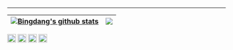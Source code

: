 

<hr>

| <a href="https://cakepanit.com/"><img align="center" src="https://github-readme-stats.vercel.app/api?username=bingdang&show_icons=true&include_all_commits=true&theme=buefy&hide_border=true" alt="Bingdang's github stats" /></a> | <a href="https://cakepanit.com/"><img align="center" src="https://github-readme-stats.vercel.app/api/top-langs/?username=bingdang&layout=compact&theme=buefy&hide_border=true" /></a> |
| ------------- | ------------- |
 
<code><img height="20" alt="nodejs" src="https://go.dev/favicon.ico"></code> 
<code><img height="20" alt="nodejs" src="https://www.linux.org/favicon.ico"></code>
<code><img height="20" alt="nodejs" src="https://kubernetes.io/images/favicon.png"></code>
<code><img height="20" alt="nodejs" src="https://www.docker.com/favicon.ico"></code>
